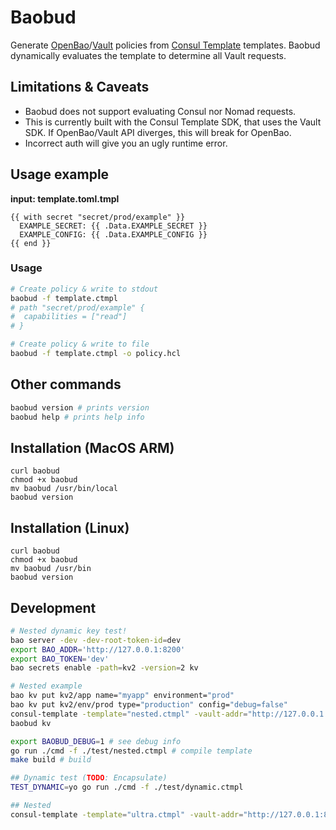# Baobud

Generate [OpenBao](https://openbao.org/)/[Vault](https://www.hashicorp.com/products/vault) policies from [Consul Template](https://github.com/hashicorp/consul-template) templates. Baobud dynamically evaluates the template to determine all Vault requests.

## Limitations & Caveats
- Baobud does not support evaluating Consul nor Nomad requests.
- This is currently built with the Consul Template SDK, that uses the Vault SDK. If OpenBao/Vault API diverges, this will break for OpenBao.
- Incorrect auth will give you an ugly runtime error.

## Usage example

**input: template.toml.tmpl**
```
{{ with secret "secret/prod/example" }}
  EXAMPLE_SECRET: {{ .Data.EXAMPLE_SECRET }}
  EXAMPLE_CONFIG: {{ .Data.EXAMPLE_CONFIG }}
{{ end }}
```

### Usage
```bash
# Create policy & write to stdout
baobud -f template.ctmpl
# path "secret/prod/example" {
#  capabilities = ["read"]
# }

# Create policy & write to file
baobud -f template.ctmpl -o policy.hcl
```

## Other commands
```bash
baobud version # prints version
baobud help # prints help info
```

## Installation (MacOS ARM)
```
curl baobud
chmod +x baobud
mv baobud /usr/bin/local
baobud version
```

## Installation (Linux)
```
curl baobud
chmod +x baobud
mv baobud /usr/bin
baobud version
```

## Development
```bash
# Nested dynamic key test!
bao server -dev -dev-root-token-id=dev
export BAO_ADDR='http://127.0.0.1:8200'
export BAO_TOKEN='dev'
bao secrets enable -path=kv2 -version=2 kv

# Nested example
bao kv put kv2/app name="myapp" environment="prod"
bao kv put kv2/env/prod type="production" config="debug=false"
consul-template -template="nested.ctmpl" -vault-addr="http://127.0.0.1:8200" -vault-token="dev" -vault-renew-token=false -once -dry
baobud kv

export BAOBUD_DEBUG=1 # see debug info
go run ./cmd -f ./test/nested.ctmpl # compile template
make build # build

## Dynamic test (TODO: Encapsulate)
TEST_DYNAMIC=yo go run ./cmd -f ./test/dynamic.ctmpl

## Nested
consul-template -template="ultra.ctmpl" -vault-addr="http://127.0.0.1:8200" -vault-token="s.JQLssCtAbBiJkDe0q2HyL6v0" -vault-renew-token=false -once -dr
```
